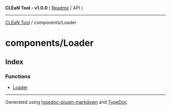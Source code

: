 **CLEaN Tool - v1.0.0** ( [Readme](../../README.md) \| API )

***

[CLEaN Tool](../../modules.md) / components/Loader

# components/Loader

## Index

### Functions

- [Loader](functions/Loader.md)

***

Generated using [typedoc-plugin-markdown](https://www.npmjs.com/package/typedoc-plugin-markdown) and [TypeDoc](https://typedoc.org/)
